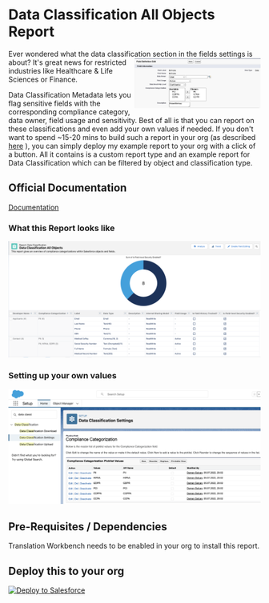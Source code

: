 # Data Classification All Objects Report
Ever wondered what the data classification section in the fields settings is about?
<img align="right" src="./img/field_classification.png" width=50% height=50%> It's great news for restricted industries like Healthcare & Life Sciences or Finance. 

Data Classification Metadata lets you flag sensitive fields with the corresponding compliance category, data owner, field usage and sensitivity.
Best of all is that you can report on these classifications and even add your own values if needed.
If you don't want to spend ~15-20 mins to build such a report in your org (as described <a href="https://help.salesforce.com/s/articleView?id=sf.data_classification_metadata_fields.htm&type=5" target="_blank">here</a>
), you can simply deploy my example report to your org with a click of a button. All it contains is a custom report type and an example report for Data Classification which can be filtered by object and classification type.

## Official Documentation
<a href="https://help.salesforce.com/s/articleView?id=sf.data_classification_metadata_fields.htm&type=5" target="_blank">Documentation</a>

### What this Report looks like
![Data Classification Report](./img/report_final.png "Data Classification Report")

### Setting up your own values
![Custom Values](./img/custom_values.png "Custom Values")

## Pre-Requisites / Dependencies
Translation Workbench needs to be enabled in your org to install this report.

## Deploy this to your org
<a href="https://githubsfdeploy.herokuapp.com?owner=UnofficialSalesforceHLS&repo=SFDataClassificationReport">
  <img alt="Deploy to Salesforce"
       src="https://raw.githubusercontent.com/afawcett/githubsfdeploy/master/deploy.png">
</a>